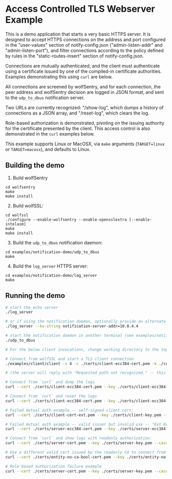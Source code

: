 # Access Controlled TLS Webserver Example

This is a demo application that starts a very basic HTTPS server. It is designed
to accept HTTPS connections on the address and port configured in the
"user-values" section of notify-config.json ("admin-listen-addr" and
"admin-listen-port"), and filter connections according to the policy defined by
rules in the "static-routes-insert" section of notify-config.json.

Connections are mutually authenticated, and the client must authenticate using a
certificate issued by one of the compiled-in certificate authorities.  Examples
demonstrating this using `curl` are below.

All connections are screened by wolfSentry, and for each connection, the peer
address and wolfSentry decision are logged in JSON format, and sent to the
`udp_to_dbus` notification server.

Two URLs are currently recognized: "/show-log", which dumps a history of
connections as a JSON array, and "/reset-log", which clears the log.

Role-based authorization is demonstrated, pivoting on the issuing authority for
the certificate presented by the client.  This access control is also
demonstrated in the `curl` examples below.

This example supports Linux or MacOSX, via `make` arguments (`TARGET=linux` or
`TARGET=macosx`), and defaults to Linux.

## Building the demo

1) Build wolfSentry

```
cd wolfsentry
make
make install
```

2) Build wolfSSL:

```
cd wolfssl
./configure --enable-wolfsentry --enable-opensslextra [--enable-intelasm]
make
make install
```

3) Build the `udp_to_dbus` notification daemon:

```
cd examples/notification-demo/udp_to_dbus
make
```

4) Build the `log_server` HTTPS server:

```
cd examples/notification-demo/log_server
make
```

## Running the demo

```sh
# start the echo server
./log_server

# or if using the notification daemon, optionally provide an alternate address for it, e.g.:
./log_server --kv-string notification-server-addr=10.0.4.4

# start the notification daemon in another terminal (see examples/notification-demo/udp_to_dbus)
./udp_to_dbus

# For the below client invocations, change working directory to the top of the wolfSSL source tree.

# Connect from wolfSSL and start a TLS client connection
./examples/client/client -v 4 -c ./certs/client-ecc384-cert.pem -k ./certs/client-ecc384-key.pem -A ./certs/ca-ecc-cert.pem -g

# (the server will reply with "Requested path not recognized." -- this is normal.)

# Connect from `curl` and dump the logs
curl --cert ./certs/client-ecc384-cert.pem --key ./certs/client-ecc384-key.pem --cacert ./certs/ca-ecc-cert.pem --resolve www.wolfssl.com:10443:127.0.0.1 https://www.wolfssl.com:10443/show-log

# Connect from `curl` and reset the logs
curl --cert ./certs/client-ecc384-cert.pem --key ./certs/client-ecc384-key.pem --cacert ./certs/ca-ecc-cert.pem --resolve www.wolfssl.com:10443:127.0.0.1 https://www.wolfssl.com:10443/reset-log

# Failed mutual auth example -- self-signed client cert:
curl --cert ./certs/client-cert-ext.pem --key ./certs/client-key.pem --cacert ./certs/ca-ecc-cert.pem --resolve www.wolfssl.com:10443:127.0.0.1 https://www.wolfssl.com:10443/show-log

# Failed mutual auth example -- valid issuer but invalid use -- "Ext Key Use server/client auth not set":
curl --cert ./certs/server-ecc384-cert.pem --key ./certs/server-ecc384-key.pem --cacert ./certs/ca-ecc-cert.pem --resolve www.wolfssl.com:10443:127.0.0.1 https://www.wolfssl.com:10443/show-log

# Connect from `curl` and show logs with readonly authorization:
curl --cert ./certs/server-cert.pem --key ./certs/server-key.pem --cacert ./certs/ca-ecc-cert.pem --resolve www.wolfssl.com:10443:127.0.0.1 https://www.wolfssl.com:10443/show-log

# Use a different valid cert issued by the readonly CA to connect from `curl` and show logs:
curl --cert ./certs/entity-no-ca-bool-cert.pem --key ./certs/entity-no-ca-bool-key.pem --cacert ./certs/ca-ecc-cert.pem --resolve www.wolfssl.com:10443:127.0.0.1 https://www.wolfssl.com:10443/show-log

# Role-based authorization failure example
curl --cert ./certs/server-cert.pem --key ./certs/server-key.pem --cacert ./certs/ca-ecc-cert.pem --resolve www.wolfssl.com:10443:127.0.0.1 https://www.wolfssl.com:10443/reset-log
```

